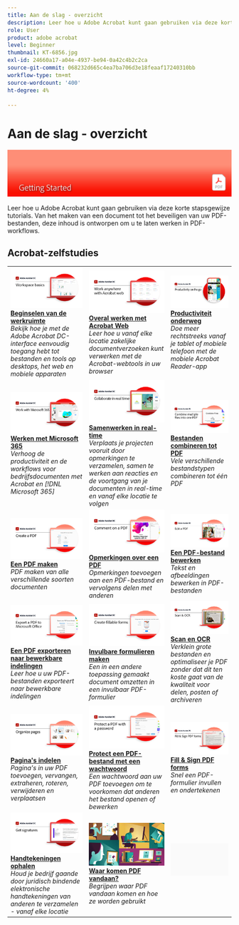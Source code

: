 ```yaml
---
title: Aan de slag - overzicht
description: Leer hoe u Adobe Acrobat kunt gaan gebruiken via deze korte stapsgewijze tutorials (1-2 min)
role: User
product: adobe acrobat
level: Beginner
thumbnail: KT-6856.jpg
exl-id: 24660a17-a04e-4937-be94-0a42c4b2c2ca
source-git-commit: 068232d665c4ea7ba706d3e18feaaf17240310bb
workflow-type: tm+mt
source-wordcount: '400'
ht-degree: 4%

---
```


# Aan de slag - overzicht

![Aan de slag met Acrobat](../assets/Hero-GettingStarted.png)

Leer hoe u Adobe Acrobat kunt gaan gebruiken via deze korte stapsgewijze tutorials. Van het maken van een document tot het beveiligen van uw PDF-bestanden, deze inhoud is ontworpen om u te laten werken in PDF-workflows.

## Acrobat-zelfstudies

<table style="table-layout:fixed">
<tr>
  <td>
    <a href="get-to-know-the-acrobat-dc-interface.md">
      <img alt="Beginselen van de werkruimte" src="../assets/Workspace_1280.png" />
    </a>
    <div>
    <a href="get-to-know-the-acrobat-dc-interface.md"><strong>Beginselen van de werkruimte</strong></a>
    </div>
    <em>Bekijk hoe je met de Adobe Acrobat DC-interface eenvoudig toegang hebt tot bestanden en tools op desktops, het web en mobiele apparaten</em>
    <br>
  </td>
  <td>
    <a href="acrobatweb.md">
      <img alt="Overal werken met Acrobat Web" src="../assets/Acrobatweb_1280.png" />
    </a>
    <div>
    <a href="acrobatweb.md"><strong>Overal werken met Acrobat Web</strong></a>
    </div>
    <em>Leer hoe u vanaf elke locatie zakelijke documentverzoeken kunt verwerken met de Acrobat-webtools in uw browser</em>
    <br>
  </td>
  <td>
    <a href="productivity.md">
      <img alt="Productiviteit onderweg" src="../assets/Productivity_1280.png" />
    </a>
    <div>
     <a href="productivity.md"><strong>Productiviteit onderweg</strong></a>
    </div>
    <em>Doe meer rechtstreeks vanaf je tablet of mobiele telefoon met de mobiele Acrobat Reader-app</em>
    <br>
  </td>
</tr>
<tr>
   <td>
    <a href="../integrate/integrate-overview.md#microsoft">
      <img alt="Werken met Microsoft 365" src="../assets/WorkMicrosoft365_1280.png" />
    </a>
    <div>
     <a href="../integrate/integrate-overview.md#microsoft"><strong>Werken met Microsoft 365</strong></a>
    </div>
    <em>Verhoog de productiviteit en de workflows voor bedrijfsdocumenten met Acrobat en [!DNL Microsoft 365]</em>
    <br>
  </td>
  <td>
    <a href="collaborate.md">
      <img alt="Samenwerken in real-time" src="../assets/Collaborate_1280.png" />
    </a>
    <div>
     <a href="collaborate.md"><strong>Samenwerken in real-time</strong></a>
    </div>
    <em>Verplaats je projecten vooruit door opmerkingen te verzamelen, samen te werken aan reacties en de voortgang van je documenten in real-time en vanaf elke locatie te volgen</em>
    <br>
  </td>
  <td>
    <a href="combine-to-pdf.md">
      <img alt="Combine Files naar PDF" src="../assets/Combine.jpg" />
    </a>
    <div>
     <a href="combine-to-pdf.md"><strong>Bestanden combineren tot PDF</strong></a>
    </div>
    <em>Vele verschillende bestandstypen combineren tot één PDF</em>
    <br>
  </td>
</tr>
<tr>
  <td>
    <a href="create-pdf.md">
      <img alt="PDF-bestanden maken" src="../assets/Create.jpg" />
    </a>
    <div>
    <a href="create-pdf.md"><strong>Een PDF maken</strong></a>
    </div>
    <em>PDF maken van alle verschillende soorten documenten</em>
    <br>
  </td>
 <td>
    <a href="comment-on-pdf-files.md">
      <img alt="Opmerkingen maken over PDF-bestanden in Acrobat DC" src="../assets/Comment.jpg" />
    </a>
    <div>
    <a href="comment-on-pdf-files.md"><strong>Opmerkingen over een PDF</strong></a>
    </div>
    <em>Opmerkingen toevoegen aan een PDF-bestand en vervolgens delen met anderen</em>
    <br>
  </td>
  <td>
    <a href="edit-pdf.md">
      <img alt="Een PDF bewerken in Acrobat DC" src="../assets/Edit.jpg" />
    </a>
    <div>
    <a href="edit-pdf.md"><strong>Een PDF-bestand bewerken</strong></a>
    </div>
    <em>Tekst en afbeeldingen bewerken in PDF-bestanden</em>
    <br>
  </td>
</tr>
<tr>
  <td>
    <a href="export-pdf.md">
      <img alt="Een PDF exporteren naar bewerkbare indelingen" src="../assets/Export.jpg" />
    </a>
    <div>
    <a href="export-pdf.md"><strong>Een PDF exporteren naar bewerkbare indelingen</strong></a>
    </div>
    <em>Leer hoe u uw PDF-bestanden exporteert naar bewerkbare indelingen</em>
    <br>
  </td>
  <td>
    <a href="create-fillable-forms.md">
      <img alt="Invulbare formulieren maken" src="../assets/Form_1280.png" />
    </a>
    <div>
    <a href="create-fillable-forms.md"><strong>Invulbare formulieren maken</strong></a>
    </div>
    <em>Een in een andere toepassing gemaakt document omzetten in een invulbaar PDF-formulier</em>
    <br>
  </td>
  <td>
    <a href="scan-and-ocr.md">
      <img alt="Scan en OCR" src="../assets/Scan.jpg" />
    </a>
    <div>
    <a href="scan-and-ocr.md"><strong>Scan en OCR</strong></a>
    </div>
    <em>Verklein grote bestanden en optimaliseer je PDF zonder dat dit ten koste gaat van de kwaliteit voor delen, posten of archiveren</em>
    <br>
  </td>
</tr>
<tr>
 <td>
    <a href="organize.md">
      <img alt="Pagina's indelen" src="../assets/Organize.jpg" />
    </a>
    <div>
    <a href="organize.md"><strong>Pagina's indelen</strong></a>
    </div>
    <em>Pagina's in uw PDF toevoegen, vervangen, extraheren, roteren, verwijderen en verplaatsen</em>
    <br>
  </td>
  <td>
    <a href="password-protect.md">
      <img alt="Protect een PDF-bestand met een wachtwoord" src="../assets/Protect.jpg" />
    </a>
    <div>
    <a href="password-protect.md"><strong>Protect een PDF-bestand met een wachtwoord</strong></a>
    </div>
    <em>Een wachtwoord aan uw PDF toevoegen om te voorkomen dat anderen het bestand openen of bewerken</em>
    <br>
  </td>
  <td>
    <a href="fill-and-sign.md">
      <img alt="Een PDF-formulier invullen en ondertekenen" src="../assets/FillSign_1280.png" />
    </a>
    <div>
    <a href="fill-and-sign.md"><strong>Fill &amp; Sign PDF forms</strong></a>
    </div>
    <em>Snel een PDF-formulier invullen en ondertekenen</em>
    <br>
  </td>
</tr>
<tr>
  <td>
    <a href="signatures.md">
      <img alt="Handtekeningen ophalen" src="../assets/Signatures_1280.png" />
    </a>
    <div>
    <a href="signatures.md"><strong>Handtekeningen ophalen</strong></a>
    </div>
    <em>Houd je bedrijf gaande door juridisch bindende elektronische handtekeningen van anderen te verzamelen - vanaf elke locatie</em>
    <br>
  </td>
  <td>
    <a href="where-do-pdfs-come-from.md">
      <img alt="Waar komen PDF vandaan?" src="../assets/WherePDFs.jpg" />
    </a>
    <div>
    <a href="where-do-pdfs-come-from.md"><strong>Waar komen PDF vandaan?</strong></a>
    </div>
    <em>Begrijpen waar PDF vandaan komen en hoe ze worden gebruikt</em>
    <br>
  </td>
  <td>
   <img alt="Spacer" src="../assets/Grayspacer.png" />
    <div>
    <br>
  </td>
</tr>
</table>
